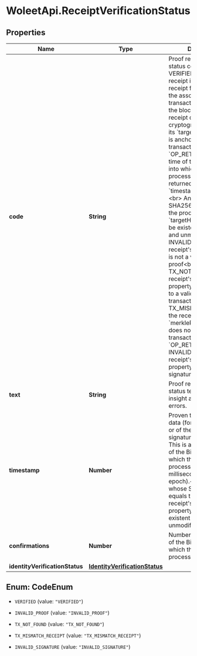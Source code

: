 # WoleetApi.ReceiptVerificationStatus

## Properties
Name | Type | Description | Notes
------------ | ------------- | ------------- | -------------
**code** | **String** | Proof receipt verification status code:&lt;br&gt; - VERIFIED: the proof receipt is verified: the receipt format is valid, the associated Bitcoin transaction is present in the blockchain, and the receipt contains a valid cryptographic proof that its &#x60;targetHash&#x60; property is anchored into the transaction&#39;s &#x60;OP_RETURN&#x60; field. The time of the Bitcoin block into which the anchoring process occurred is returned in the &#x60;timestamp&#x60; property.&lt;br&gt; Any data whose SHA256 hash matches the proof receipt&#39;s &#x60;targetHash&#x60; is proven to be existent at that time and unmodified.&lt;br&gt; - INVALID_PROOF: the receipt&#39;s &#x60;proof&#x60; property is not a valid Merkle proof&lt;br&gt; - TX_NOT_FOUND: the receipt&#39;s &#x60;anchors&#x60; property does not point to a valid Bitcoin transaction&lt;br&gt; - TX_MISMATCH_RECEIPT: the receipt&#39;s &#x60;merkleRoot&#x60; property does not match the transaction&#39;s &#x60;OP_RETURN&#x60; field&lt;br&gt; - INVALID_SIGNATURE: the receipt&#39;s &#x60;signature&#x60; property is not a valid signature&lt;br&gt;  | [optional] 
**text** | **String** | Proof receipt verification status text giving more insight about verification errors. | [optional] 
**timestamp** | **Number** | Proven timestamp of the data (for a data anchor) or of the signature (for a signature anchor).&lt;br&gt; This is actually the time of the Bitcoin block into which the anchoring process occurred (in milliseconds since Unix epoch).&lt;br&gt; Any data whose SHA256 hash equals this proof receipt&#39;s target hash property is proven to be existent at that time and unmodified.  | [optional] 
**confirmations** | **Number** | Number of confirmations of the Bitcoin block into which the anchoring process occurred. | [optional] 
**identityVerificationStatus** | [**IdentityVerificationStatus**](IdentityVerificationStatus.md) |  | [optional] 


<a name="CodeEnum"></a>
## Enum: CodeEnum


* `VERIFIED` (value: `"VERIFIED"`)

* `INVALID_PROOF` (value: `"INVALID_PROOF"`)

* `TX_NOT_FOUND` (value: `"TX_NOT_FOUND"`)

* `TX_MISMATCH_RECEIPT` (value: `"TX_MISMATCH_RECEIPT"`)

* `INVALID_SIGNATURE` (value: `"INVALID_SIGNATURE"`)




